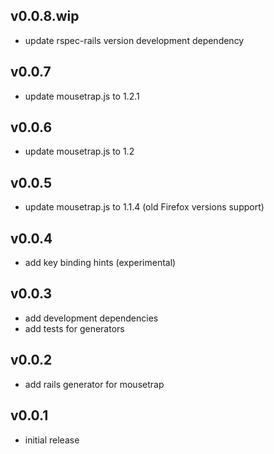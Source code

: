 ## v0.0.8.wip

* update rspec-rails version development dependency

## v0.0.7

* update mousetrap.js to 1.2.1

## v0.0.6

* update mousetrap.js to 1.2

## v0.0.5

* update mousetrap.js to 1.1.4 (old Firefox versions support)

## v0.0.4

* add key binding hints (experimental)

## v0.0.3

* add development dependencies
* add tests for generators

## v0.0.2

* add rails generator for mousetrap

## v0.0.1

* initial release
